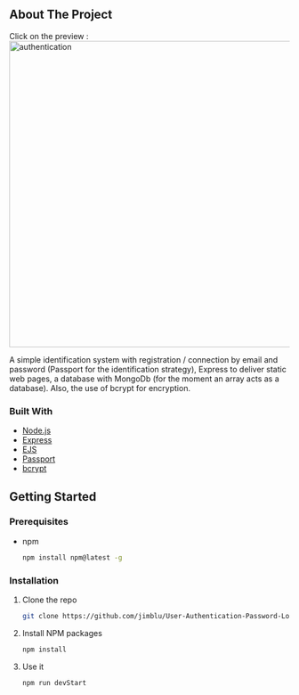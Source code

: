## About The Project


Click on the preview :
[<img align="center" alt="authentication" width="550px" src="https://user-images.githubusercontent.com/71411560/111923427-77d7da00-8a9f-11eb-83aa-861d7d3fa16e.png" />](https://stark-mountain-21346.herokuapp.com/register)

A simple identification system with registration / connection by email and password (Passport for the identification strategy), Express to deliver static web pages, a database with MongoDb (for the moment an array acts as a database). Also, the use of bcrypt for encryption.

### Built With

* [Node.js](https://nodejs.org/en/)
* [Express](https://expressjs.com/)
* [EJS](https://ejs.co/)
* [Passport](http://www.passportjs.org/)
* [bcrypt](https://www.bcrypt.fr/questions)

<!-- GETTING STARTED -->
## Getting Started

### Prerequisites

* npm
  ```sh
  npm install npm@latest -g
  ```

### Installation

1. Clone the repo
   ```sh
   git clone https://github.com/jimblu/User-Authentication-Password-Login.git
   ```
2. Install NPM packages
   ```sh
   npm install
   ```
3. Use it
   ```sh
   npm run devStart
   ```
